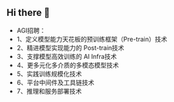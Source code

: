## Hi there 👋
- AGI招聘：
- 1、定义模型能力天花板的预训练框架（Pre-train）技术
- 2、精进模型实现能力的 Post-train技术
- 3、支撑模型高效训练的 AI Infra技术
- 4、更多元化多介质的多模态模型技术
- 5、实践训练规模化技术
- 6、平台中间件及工具链技术
- 7、推理和服务部署技术  


